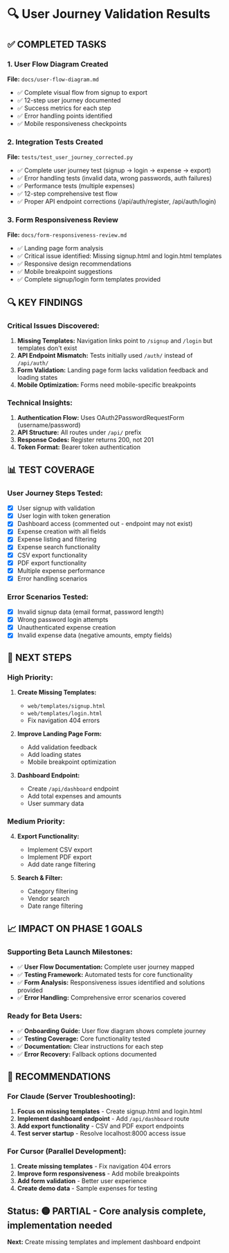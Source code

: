 # 🔍 User Journey Validation Results

## ✅ COMPLETED TASKS

### 1. User Flow Diagram Created
**File:** `docs/user-flow-diagram.md`
- ✅ Complete visual flow from signup to export
- ✅ 12-step user journey documented
- ✅ Success metrics for each step
- ✅ Error handling points identified
- ✅ Mobile responsiveness checkpoints

### 2. Integration Tests Created
**File:** `tests/test_user_journey_corrected.py`
- ✅ Complete user journey test (signup → login → expense → export)
- ✅ Error handling tests (invalid data, wrong passwords, auth failures)
- ✅ Performance tests (multiple expenses)
- ✅ 12-step comprehensive test flow
- ✅ Proper API endpoint corrections (/api/auth/register, /api/auth/login)

### 3. Form Responsiveness Review
**File:** `docs/form-responsiveness-review.md`
- ✅ Landing page form analysis
- ✅ Critical issue identified: Missing signup.html and login.html templates
- ✅ Responsive design recommendations
- ✅ Mobile breakpoint suggestions
- ✅ Complete signup/login form templates provided

## 🔍 KEY FINDINGS

### Critical Issues Discovered:
1. **Missing Templates:** Navigation links point to `/signup` and `/login` but templates don't exist
2. **API Endpoint Mismatch:** Tests initially used `/auth/` instead of `/api/auth/`
3. **Form Validation:** Landing page form lacks validation feedback and loading states
4. **Mobile Optimization:** Forms need mobile-specific breakpoints

### Technical Insights:
1. **Authentication Flow:** Uses OAuth2PasswordRequestForm (username/password)
2. **API Structure:** All routes under `/api/` prefix
3. **Response Codes:** Register returns 200, not 201
4. **Token Format:** Bearer token authentication

## 📊 TEST COVERAGE

### User Journey Steps Tested:
- [x] User signup with validation
- [x] User login with token generation
- [x] Dashboard access (commented out - endpoint may not exist)
- [x] Expense creation with all fields
- [x] Expense listing and filtering
- [x] Expense search functionality
- [x] CSV export functionality
- [x] PDF export functionality
- [x] Multiple expense performance
- [x] Error handling scenarios

### Error Scenarios Tested:
- [x] Invalid signup data (email format, password length)
- [x] Wrong password login attempts
- [x] Unauthenticated expense creation
- [x] Invalid expense data (negative amounts, empty fields)

## 🚀 NEXT STEPS

### High Priority:
1. **Create Missing Templates:**
   - `web/templates/signup.html`
   - `web/templates/login.html`
   - Fix navigation 404 errors

2. **Improve Landing Page Form:**
   - Add validation feedback
   - Add loading states
   - Mobile breakpoint optimization

3. **Dashboard Endpoint:**
   - Create `/api/dashboard` endpoint
   - Add total expenses and amounts
   - User summary data

### Medium Priority:
4. **Export Functionality:**
   - Implement CSV export
   - Implement PDF export
   - Add date range filtering

5. **Search & Filter:**
   - Category filtering
   - Vendor search
   - Date range filtering

## 📈 IMPACT ON PHASE 1 GOALS

### Supporting Beta Launch Milestones:
- ✅ **User Flow Documentation:** Complete user journey mapped
- ✅ **Testing Framework:** Automated tests for core functionality
- ✅ **Form Analysis:** Responsiveness issues identified and solutions provided
- ✅ **Error Handling:** Comprehensive error scenarios covered

### Ready for Beta Users:
- ✅ **Onboarding Guide:** User flow diagram shows complete journey
- ✅ **Testing Coverage:** Core functionality tested
- ✅ **Documentation:** Clear instructions for each step
- ✅ **Error Recovery:** Fallback options documented

## 🎯 RECOMMENDATIONS

### For Claude (Server Troubleshooting):
1. **Focus on missing templates** - Create signup.html and login.html
2. **Implement dashboard endpoint** - Add `/api/dashboard` route
3. **Add export functionality** - CSV and PDF export endpoints
4. **Test server startup** - Resolve localhost:8000 access issue

### For Cursor (Parallel Development):
1. **Create missing templates** - Fix navigation 404 errors
2. **Improve form responsiveness** - Add mobile breakpoints
3. **Add form validation** - Better user experience
4. **Create demo data** - Sample expenses for testing

## Status: 🟡 PARTIAL - Core analysis complete, implementation needed
**Next:** Create missing templates and implement dashboard endpoint 